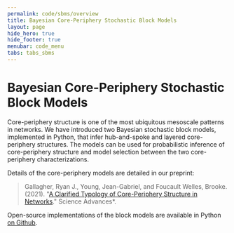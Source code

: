 ```yaml
---
permalink: code/sbms/overview
title: Bayesian Core-Periphery Stochastic Block Models
layout: page
hide_hero: true
hide_footer: true
menubar: code_menu
tabs: tabs_sbms
---
```


# Bayesian Core-Periphery Stochastic Block Models

Core-periphery structure is one of the most ubiquitous mesoscale patterns in networks. We have introduced two Bayesian stochastic block models, implemented in Python, that infer hub-and-spoke and layered core-periphery structures. The models can be used for probabilistic inference of core-periphery structure and model selection between the two core-periphery characterizations.

Details of the core-periphery models are detailed in our preprint:

> Gallagher, Ryan J., Young, Jean-Gabriel, and Foucault Welles, Brooke. (2021). "[A Clarified Typology of Core-Periphery Structure in Networks](/publications/gallagher2020clarified)." Science Advances*.

Open-source implementations of the block models are available in Python [on Github](https://github.com/ryanjgallagher/core_periphery_sbm).
